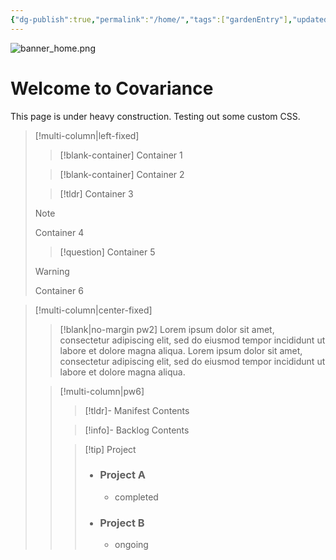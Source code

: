 ```yaml
---
{"dg-publish":true,"permalink":"/home/","tags":["gardenEntry"],"updated":"2024-07-20T20:39:02-07:00"}
---
```


![banner_home.png](/img/user/00-09%20Meta/01%20Images/Banners/banner_home.png)

# Welcome to Covariance

This page is under heavy construction. Testing out some custom CSS.

> [!multi-column|left-fixed]
>
>> [!blank-container]
>> Container 1
>
>> [!blank-container]
>> Container 2
>
>> [!tldr]
>> Container 3
>
>> [!note]
>> Container 4
>
>> [!question]
>> Container 5
>
>>[!warning]
>>Container 6

> [!multi-column|center-fixed]
>
> > [!blank|no-margin pw2]
> > Lorem ipsum dolor sit amet, consectetur adipiscing elit, sed do eiusmod tempor incididunt ut labore et dolore magna aliqua. Lorem ipsum dolor sit amet, consectetur adipiscing elit, sed do eiusmod tempor incididunt ut labore et dolore magna aliqua.
>
> > [!multi-column|pw6]
> >
> > > [!tldr]- Manifest
> > > Contents
> >
> > > [!info]- Backlog
> > > Contents
> >
> > > [!tip] Project
> > > - ### Project A
> > > 	- completed
> > > - ### Project B
> > > 	- ongoing

